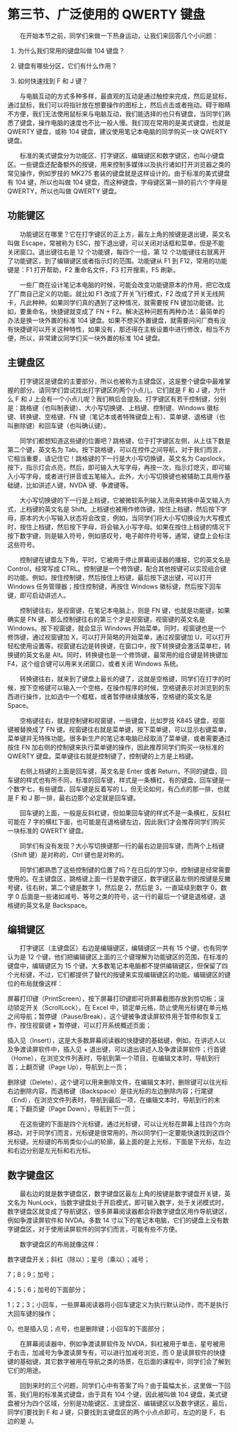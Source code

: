 # 第三节、广泛使用的 QWERTY 键盘

　　在开始本节之前，同学们来做一下热身运动，让我们来回答几个小问题：

1. 为什么我们常用的键盘叫做 104 键盘？  

2. 键盘有哪些分区，它们有什么作用？

3. 如何快速找到 F 和 J 键？  

　　与电脑互动的方式多种多样，最直观的互动是通过触控来完成，然后是鼠标，通过鼠标，我们可以将指针放在想要操作的图标上，然后点击或者拖动。碍于眼睛不方便，我们无法使用鼠标来与电脑互动，我们能选择的也只有键盘，当同学们熟悉了键盘，操作电脑的速度也不比一般人慢。我们现在常用的是美式键盘，也就是 QWERTY 键盘，或称 104 键盘，建议使用笔记本电脑的同学购买一块 QWERTY 键盘。

　　标准的美式键盘分为功能区、打字键区、编辑键区和数字键区，也叫小键盘区。一些键盘还配备额外的按键，用来控制多媒体以及执行诸如打开浏览器之类的常见操作，例如罗技的 MK275 套装的键盘就是这样设计的。由于标准的美式键盘有 104 键，所以也叫做 104 键盘，而这种键盘，字母键区第一排的前六个字母是 QWERTY，所以也叫做 QWERTY 键盘。

## 功能键区
　　功能键区在哪里？它在打字键区的正上方，最左上角的按键是退出键，英文名叫做 Escape，常被称为 ESC，按下退出键，可以关闭对话框和菜单，但是不能关闭窗口。退出键往右是 12 个功能键，每四个一组，第 12 个功能键往右就离开了功能键区，到了编辑键区或者指示灯的范围。功能键从 F1 到 F12，常用的功能键是：F1 打开帮助，F2 重命名文件，F3 打开搜索，F5 刷新。

　　一些厂商在设计笔记本电脑的时候，可能会改变功能键原本的作用，把它改成了厂商自己定义的功能。就比如 F1 改成了开关飞行模式，F2 改成了开关无线网卡，凡此种种。如果同学们真的遇到了这种情况，就需要按 FN 键加功能键。比如，要重命名，快捷键就变成了 FN + F2。解决这种问题有两种办法：最简单的办法是换一块外置的标准 104 键盘。如果不想买外置键盘，就需要问问厂商有没有快捷键可以开关这种特性，如果没有，那还得在主板设置中进行修改，相当不方便，所以，非常建议同学们买一块外置的标准 104 键盘。

## 主键盘区
　　打字键区是键盘的主要部分，所以也被称为主键盘区，这是整个键盘中最难掌握的部分。请同学们尝试找出打字键区的两个小点儿，它们就是 F 和 J 键，为什么 F 和 J 上会有一个小点儿呢？我们稍后会提及。打字键区有若干控制键，分别是：跳格键（也叫制表键）、大小写切换键、上档键、控制键、Windows 徽标键、转换键、空格键、FN 键（笔记本或者特殊键盘上有）、菜单键、退格键（也叫删除键）和回车键（也叫确认键）。

　　同学们都想知道这些键的位置吧？跳格键，位于打字键区左侧，从上往下数是第二个键，英文名为 Tab。按下跳格键，可以在控件之间导航，对于我们而言，它相当重要，请记住它！跳格键的下一行是大小写切换键，英文名为 Capslock，按下，指示灯会点亮，然后，即可输入大写字母，再按一次，指示灯熄灭，即可输入小写字母，或者进行拼音或五笔输入。此外，大小写切换键也被辅助工具用作基础键，比如讲述人键，NVDA 键、争渡键等。

　　大小写切换键的下一行是上档键，它被微软系列输入法用来转换中英文输入方式，上档键的英文名是 Shift。上档键也被用作修饰键，按住上档键，然后按下字母，原本的大小写输入状态将会改变，例如，当同学们将大小写切换设为大写模式时，按住上档键，然后按下字母，将会输入小写字母。如果在按住上档键的情况下按下数字键，则是输入符号，例如感叹号，电子邮件符号等，通常，键盘上会标注这些符号。

　　控制键在键盘左下角，平时，它被用于停止屏幕阅读器的播报，它的英文名是 Control，经常写成 CTRL。控制键是一个修饰键，配合其他按键可以实现组合键的功能。例如，按住控制键，然后按住上档键，最后按下退出键，可以打开 Windows 任务管理器；按住控制键，再按住 Windows 徽标键，然后按下回车键，即可启动讲述人。

　　控制键往右，是视窗键，在笔记本电脑上，则是 FN 键，也就是功能键，如果确实是 FN 键，那么控制键往右的第三个才是视窗键，视窗键的英文名是 Windows。按下视窗键，就会显示 Windows 开始菜单。同时，视窗键也是一个修饰键，通过视窗键加 X，可以打开简略的开始菜单，通过视窗键加 U，可以打开轻松使用设置等。视窗键右边是转换键，在窗口中，按下转换键会激活菜单栏，转换键的英文名是 Alt。同时，转换键也是一个修饰键，最常用的组合键是转换键加 F4，这个组合键可以用来关闭窗口，或者关闭 Windows 系统。

　　转换键往右，就来到了键盘上最长的键了，这就是空格键，同学们在打字的时候，按下空格键可以输入一个空格，在操作程序的时候，空格键表示对浏览到的东西进行操作，比如选中一个框框，或者暂停继续播放等，空格键的英文名是 Space。

　　空格键往右，就是控制键和视窗键，一些键盘，比如罗技 K845 键盘，视窗键被替换成了 FN 键。视窗键往右就是菜单键，按下菜单键，可以显示右键菜单，菜单键并无特殊功能。很多新生产的笔记本电脑已经取消了菜单键，或者需要通过按住 FN 加右侧的控制键来执行菜单键的操作，因此推荐同学们购买一块标准的 QWERTY 键盘。菜单键往右就是控制键了，控制键的上方是上档键。

　　右侧上档键的上面是回车键，英文名是 Enter 或者 Return，不同的键盘，回车键的样式也有所不同，标准的回车键，样式是一条横杠，有的键盘，回车键是一个数字七，有些键盘，回车键是反着写的 L，但无论如何，有凸点的那一排，也就是 F 和 J 那一排，最右边那个必定就是回车键。

　　回车键的上面，一般是反斜杠键，但如果回车键的样式不是一条横杠，反斜杠可能在 7 字的横杠下面，也可能是在退格键左边，因此我们才会推荐同学们购买一块标准的 QWERTY 键盘。

　　同学们有没有发现？大小写切换键那一行的最右边是回车键，而两个上档键（Shift 键）是对称的，Ctrl 键也是对称的。

　　同学们都熟悉了这些控制键的位置了吗？在日后的学习中，控制键是经常需要使用的。在主键盘区，跳格键上面一行是数字键区，数字键区最左侧的按键是反撇号键，往右树，第二个键是数字 1，然后是 2，然后是 3，一直延续到数字 0，数字 0 后面是一些诸如减号、等号之类的符号，这一行的最后一个键是退格键，退格键的英文名是 Backspace。

## 编辑键区
　　打字键区（主键盘区）右边是编辑键区，编辑键区一共有 15 个键，也有同学认为是 12 个键，他们把编辑键区上面的三个键理解为功能键区的范围，在标准的键盘中，编辑键区为 15 个键。大多数笔记本电脑都不提供编辑键区，但保留了四个光标键，不过，它们都提供了替代的按键来实现编辑键区的功能。编辑键区的键位的布局就像这样：

屏幕打印键（PrintScreen），按下屏幕打印键即可将屏幕截图存放到剪切板；滚动锁定开关（ScrollLock），在 Excel 中，锁定单元格，防止使用光标键在单元格之间导航；暂停键（Pause/Break），这个键被争渡读屏软件用于暂停和恢复工作，按住视窗键 + 暂停键，可以打开系统概述页面；

插入见（Insert），这是大多数屏幕阅读器的快捷键的基础键，例如，在讲述人以及争渡读屏软件中，插入见 + 退出键，可以退出讲述人及争渡读屏软件；行首键（Home），在浏览文件列表时，导航到第一个项目，在编辑文本时，导航到行首；上翻页键（Page Up），导航到上一页；

删除键（Delete），这个键可以用来删除文件，在编辑文本时，删除键可以往光标右边删除内容，而退格键（Backspace）是往光标的左边删除内容；行尾键（End），在浏览文件列表时，导航到最后一项，在编辑文本时，导航到行的末尾；下翻页键（Page Down），导航到下一页；

　　在这些键的下面是四个光标键，通过光标键，可以让光标在屏幕上往四个方向移动，对于同学们而言，光标键是很常用的，所以同学们一定要能快速找到这四个光标键。光标键的布局类似小山的轮廓，最上面的是上光标，下面是下光标，左边和右边分别是左光标和右光标。

## 数字键盘区
　　最右边的就是数字键盘区，数字键盘区最左上角的按键是数字键盘开关键，英文名为 NunLock，当数字键盘处于开启模式，即可输入数字，处于关闭模式时，数字键盘区就变成了导航键区，很多屏幕阅读器都会将数字键盘区用作导航键区，例如争渡读屏软件和 NVDA。多数 14 寸以下的笔记本电脑，它们的键盘上没有数字键盘区，对于使用读屏软件的同学们而言，可能有些不方便。

　　数字键盘区的布局就像这样：

数字键盘开关；斜杠（除以）；星号（乘以）；减号；

7；8；9；加号；

4；5；6；加号的下面部分；

1；2；3；小回车，一些屏幕阅读器将小回车键定义为执行默认动作，而不是执行大回车键的操作；

0，也是插入见；点号，也是删除键；小回车的下面部分；

　　在屏幕阅读器中，例如争渡读屏软件及 NVDA，斜杠被用于单击，星号被用于右击，加减号为争渡读屏专有，可以进行加减号浏览，而 0 是读屏软件的快捷键的基础键，其它数字被用在导航之类的场景，在后面的课程中，同学们会了解到它们的用途。

　　回到来时的三个问题，同学们心中有答案了吗？由于篇幅太长，这里做一下回答，我们用的标准美式键盘，由于具有 104 个键，因此被叫做 104 键盘，美式键盘被分为四个区域，分别是功能键区、主键盘区、编辑键区以及数字键区，最后，同学们要找到 F 和 J 键，只要找到主键盘区的两个小点点即可，左边的是 F，右边的是 J。

